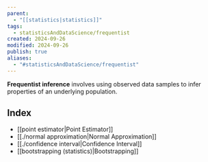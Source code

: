 ```yaml
---
parent:
  - "[[statistics|statistics]]"
tags:
  - statisticsAndDataScience/frequentist
created: 2024-09-26
modified: 2024-09-26
publish: true
aliases:
  - "#statisticsAndDataScience/frequentist"
---
```

**Frequentist inference** involves using observed data samples to infer properties of an underlying population.

## Index
- [[point estimator|Point Estimator]]
- [[./normal approximation|Normal Approximation]]
- [[./confidence interval|Confidence Interval]]
- [[bootstrapping (statistics)|Bootstrapping]]